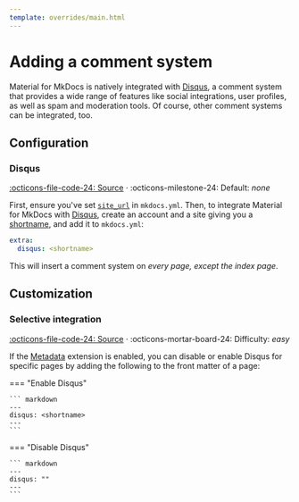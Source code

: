 ```yaml
---
template: overrides/main.html
---
```


# Adding a comment system

Material for MkDocs is natively integrated with [Disqus][1], a comment system
that provides a wide range of features like social integrations, user profiles,
as well as spam and moderation tools. Of course, other comment systems can be 
integrated, too.

  [1]: https://disqus.com/

## Configuration

### Disqus

[:octicons-file-code-24: Source][2] ·
:octicons-milestone-24: Default: _none_

First, ensure you've set [`site_url`][3] in `mkdocs.yml`. Then, to integrate
Material for MkDocs with [Disqus][1], create an account and a site giving you a
[shortname][4], and add it to `mkdocs.yml`:

``` yaml
extra:
  disqus: <shortname>
```

This will insert a comment system on _every page, except the index page_.

  [2]: https://github.com/squidfunk/mkdocs-material/blob/master/src/partials/integrations/disqus.html
  [3]: https://www.mkdocs.org/user-guide/configuration/#site_url
  [4]: https://help.disqus.com/en/articles/1717111-what-s-a-shortname

## Customization

### Selective integration

[:octicons-file-code-24: Source][2] ·
:octicons-mortar-board-24: Difficulty: _easy_

If the [Metadata][5] extension is enabled, you can disable or enable Disqus for
specific pages by adding the following to the front matter of a page:

=== "Enable Disqus"

    ``` markdown
    ---
    disqus: <shortname>
    ---
    ```

=== "Disable Disqus"

    ``` markdown
    ---
    disqus: ""
    ---
    ```

  [5]: ../reference/meta-tags.md#metadata
